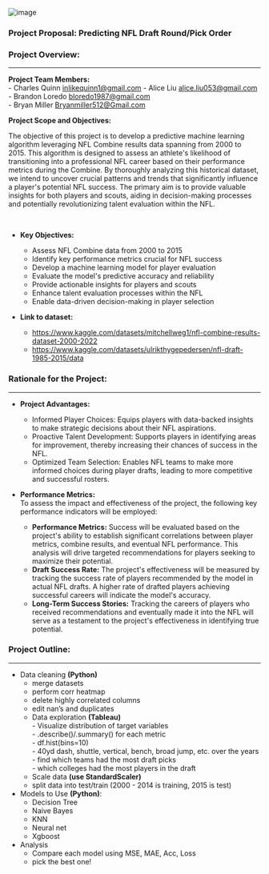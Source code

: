 ![image](https://github.com/CharlesQuinn1/project_4_fantasy_football/assets/128498023/94db26c1-e664-4ba2-a028-62e958fb35bd)


### Project Proposal: Predicting NFL Draft Round/Pick Order

### Project Overview:
---
<b>Project Team Members:</b><br>
    -	Charles Quinn inlikequinn1@gmail.com 
    -	Alice Liu alice.liu053@gmail.com 
    -	Brandon Loredo  bloredo1987@gmail.com  
    -	Bryan Miller Bryanmiller512@Gmail.com 

<b>Project Scope and Objectives:</b><br>
<p>The objective of this project is to develop a predictive machine learning algorithm leveraging NFL Combine results data spanning from 2000 to 2015. This algorithm is designed to assess an athlete's likelihood of transitioning into a professional NFL career based on their performance metrics during the Combine. By thoroughly analyzing this historical dataset, we intend to uncover crucial patterns and trends that significantly influence a player's potential NFL success. The primary aim is to provide valuable insights for both players and scouts, aiding in decision-making processes and potentially revolutionizing talent evaluation within the NFL.</p><br>

*	<b>Key Objectives:</b>
    -	Assess NFL Combine data from 2000 to 2015
    -	Identify key performance metrics crucial for NFL success
    -	Develop a machine learning model for player evaluation
    -	Evaluate the model's predictive accuracy and reliability
    -	Provide actionable insights for players and scouts
    -	Enhance talent evaluation processes within the NFL
    -	Enable data-driven decision-making in player selection

*	<b>Link to dataset:</b>
    -	https://www.kaggle.com/datasets/mitchellweg1/nfl-combine-results-dataset-2000-2022 
    -	https://www.kaggle.com/datasets/ulrikthygepedersen/nfl-draft-1985-2015/data

### Rationale for the Project:
---
* 	<b>Project Advantages:</b>
    -	Informed Player Choices: Equips players with data-backed insights to make strategic decisions about their NFL aspirations.
    -	Proactive Talent Development: Supports players in identifying areas for improvement, thereby increasing their chances of success in the NFL.
    -	Optimized Team Selection: Enables NFL teams to make more informed choices during player drafts, leading to more competitive and successful rosters.

*	<b>Performance Metrics:</b><br>
    To assess the impact and effectiveness of the project, the following key performance indicators will be employed:
    -	<b>Performance Metrics:</b> Success will be evaluated based on the project's ability to establish significant correlations between player metrics, combine results, and eventual NFL performance. This analysis will drive targeted recommendations for players seeking to maximize their potential.
    -	<b>Draft Success Rate:</b> The project's effectiveness will be measured by tracking the success rate of players recommended by the model in actual NFL drafts. A higher rate of drafted players achieving successful careers will indicate the model's accuracy.
    -	<b>Long-Term Success Stories:</b> Tracking the careers of players who received recommendations and eventually made it into the NFL will serve as a testament to the project's effectiveness in identifying true potential.

### Project Outline:
---
*	Data cleaning <b>(Python)</b>
    -	merge datasets
    -	perform corr heatmap
    -	delete highly correlated columns
    -	edit nan’s and duplicates
    -	Data exploration <b>(Tableau)</b><br>
            -	Visualize distribution of target variables<br>
            -	.describe()/.summary() for each metric<br>
            -	df.hist(bins=10)<br>
            -	40yd dash, shuttle, vertical, bench, broad jump, etc. over the years<br>
            -	find which teams had the most draft picks<br>
            -	which colleges had the most players in the draft<br>
    -	Scale data <b>(use StandardScaler)</b>
    -	split data into test/train (2000 - 2014 is training, 2015 is test)
* 	Models to Use <b>(Python)</b>:
    -	Decision Tree
    -	Naive Bayes
    -	KNN
    -	Neural net
    -	Xgboost
*	Analysis
    -	Compare each model using MSE, MAE, Acc, Loss
    -	pick the best one! 
